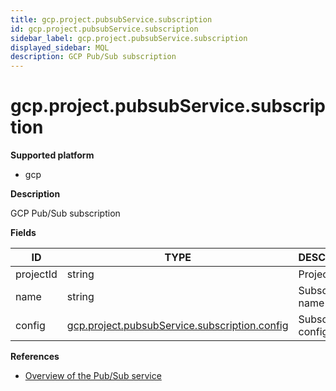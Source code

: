 ```yaml
---
title: gcp.project.pubsubService.subscription
id: gcp.project.pubsubService.subscription
sidebar_label: gcp.project.pubsubService.subscription
displayed_sidebar: MQL
description: GCP Pub/Sub subscription
---
```


# gcp.project.pubsubService.subscription

**Supported platform**

- gcp

**Description**

GCP Pub/Sub subscription

**Fields**

| ID        | TYPE                                                                                              | DESCRIPTION                |
| --------- | ------------------------------------------------------------------------------------------------- | -------------------------- |
| projectId | string                                                                                            | Project ID                 |
| name      | string                                                                                            | Subscription name          |
| config    | [gcp.project.pubsubService.subscription.config](gcp.project.pubsubservice.subscription.config.md) | Subscription configuration |

**References**

- [Overview of the Pub/Sub service](https://cloud.google.com/pubsub/docs/pubsub-basics)
